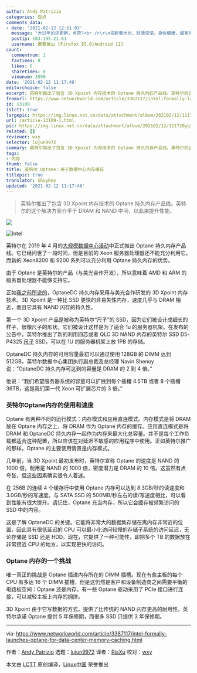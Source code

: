 ```yaml
---
author: Andy Patrizio
categories: 观点
comments_data:
- date: '2021-02-12 12:51:03'
  message: "大过年的还更新，点赞?<br />\r\n祝新春大吉，财源滚滚，身体健康，阖家欢乐??"
  postip: 183.195.21.61
  username: 墨者兼山 [Firefox 85.0|Android 11]
count:
  commentnum: 1
  favtimes: 0
  likes: 0
  sharetimes: 0
  viewnum: 3590
date: '2021-02-12 11:17:46'
editorchoice: false
excerpt: 英特尔推出了包含 3D Xpoint 内存技术的 Optane 持久内存产品线。英特尔的这个解决方案介乎于 DRAM 和 NAND 中间，以此来提升性能。
fromurl: https://www.networkworld.com/article/3387117/intel-formally-launches-optane-for-data-center-memory-caching.html#tk.rss_all
id: 13109
islctt: true
largepic: https://img.linux.net.cn/data/attachment/album/202102/12/111720yq1rvxcncjdsjb0g.jpg
url: /article-13109-1.html
pic: https://img.linux.net.cn/data/attachment/album/202102/12/111720yq1rvxcncjdsjb0g.jpg.thumb.jpg
related: []
reviewer: wxy
selector: lujun9972
summary: 英特尔推出了包含 3D Xpoint 内存技术的 Optane 持久内存产品线。英特尔的这个解决方案介乎于 DRAM 和 NAND 中间，以此来提升性能。
tags:
- 内存
thumb: false
title: 英特尔 Optane：用于数据中心内存缓存
titlepic: true
translator: ShuyRoy
updated: '2021-02-12 11:17:46'
---
```



> 
> 英特尔推出了包含 3D Xpoint 内存技术的 Optane 持久内存产品线。英特尔的这个解决方案介乎于 DRAM 和 NAND 中间，以此来提升性能。
> 
> 
> 


![](https://img.linux.net.cn/data/attachment/album/202102/12/111720yq1rvxcncjdsjb0g.jpg)


![Intel](https://img.linux.net.cn/data/attachment/album/202102/12/111747lohxo4xh3efk0wix.jpg)


英特尔在 2019 年 4 月的[大规模数据中心活动](https://www.networkworld.com/article/3386142/intel-unveils-an-epic-response-to-amds-server-push.html)中正式推出 Optane 持久内存产品线。它已经问世了一段时间，但是目前的 Xeon 服务器处理器还不能充分利用它。而新的 Xeon8200 和 9200 系列可以充分利用 Optane 持久内存的优势。


由于 Optane 是英特尔的产品（与美光合作开发），所以意味着 AMD 和 ARM 的服务器处理器不能够支持它。


正如[我之前所说的](https://www.networkworld.com/article/3279271/intel-launches-optane-the-go-between-for-memory-and-storage.html)，OptaneDC 持久内存采用与美光合作研发的 3D Xpoint 内存技术。3D Xpoint 是一种比 SSD 更快的非易失性内存，速度几乎与 DRAM 相近，而且它具有 NAND 闪存的持久性。


第一个 3D Xpoint 产品是被称为英特尔“尺子”的 SSD，因为它们被设计成细长的样子，很像尺子的形状。它们被设计这样是为了适合 1u 的服务器机架。在发布的公告中，英特尔推出了新的利用四芯或者 QLC 3D NAND 内存的英特尔 SSD D5-P4325 [尺子](https://www.theregister.co.uk/2018/02/02/ruler_and_miniruler_ssd_formats_look_to_banish_diskstyle_drives/) SSD，可以在 1U 的服务器机架上放 1PB 的存储。


OptaneDC 持久内存的可用容量最初可以通过使用 128GB 的 DIMM 达到 512GB。英特尔数据中心集团执行副总裁及总经理 Navin Shenoy 说：“OptaneDC 持久内存可达到的容量是 DRAM 的 2 到 4 倍。”


他说：“我们希望服务器系统的容量可以扩展到每个插槽 4.5TB 或者 8 个插槽 36TB，这是我们第一代 Xeon 可扩展芯片的 3 倍。”


### 英特尔Optane内存的使用和速度


Optane 有两种不同的运行模式：内存模式和应用直连模式。内存模式是将 DRAM 放在 Optane 内存之上，将 DRAM 作为 Optane 内存的缓存。应用直连模式是将 DRAM 和 OptaneDC 持久内存一起作为内存来最大化总容量。并不是每个工作负载都适合这种配置，所以应该在对延迟不敏感的应用程序中使用。正如英特尔推广的那样，Optane 的主要使用情景是内存模式。


几年前，当 3D Xpoint 最初发布时，英特尔宣称 Optane 的速度是 NAND 的 1000 倍，耐用是 NAND 的 1000 倍，密度潜力是 DRAM 的 10 倍。这虽然有点夸张，但这些因素确实很令人着迷。


在 256B 的连续 4 个缓存行中使用 Optane 内存可以达到 8.3GB/秒的读速度和 3.0GB/秒的写速度。与 SATA SSD 的 500MB/秒左右的读/写速度相比，可以看到性能有很大提升。请记住，Optane 充当内存，所以它会缓存被频繁访问的 SSD 中的内容。


这是了解 OptaneDC 的关键。它能将非常大的数据集存储在离内存非常近的位置，因此具有很低延迟的 CPU 可以最小化访问较慢的存储子系统的访问延迟，无论存储是 SSD 还是 HDD。现在，它提供了一种可能性，即把多个 TB 的数据放在非常接近 CPU 的地方，以实现更快的访问。


### Optane 内存的一个挑战


唯一真正的挑战是 Optane 插进内存所在的 DIMM 插槽。现在有些主板的每个 CPU 有多达 16 个 DIMM 插槽，但是这仍然是客户和设备制造商之间需要平衡的电路板空间：Optane 还是内存。有一些 Optane 驱动采用了 PCIe 接口进行连接，可以减轻主板上内存的拥挤。


3D Xpoint 由于它写数据的方式，提供了比传统的 NAND 闪存更高的耐用性。英特尔承诺 Optane 提供 5 年保修期，而很多 SSD 只提供 3 年保修期。




---


via: <https://www.networkworld.com/article/3387117/intel-formally-launches-optane-for-data-center-memory-caching.html>


作者：[Andy Patrizio](https://www.networkworld.com/author/Andy-Patrizio/) 选题：[lujun9972](https://github.com/lujun9972) 译者：[RiaXu](https://github.com/ShuyRoy) 校对：[wxy](https://github.com/wxy)


本文由 [LCTT](https://github.com/LCTT/TranslateProject) 原创编译，[Linux中国](https://linux.cn/) 荣誉推出